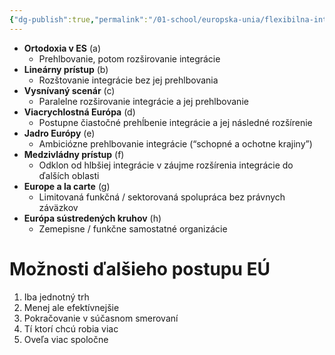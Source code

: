 ```yaml
---
{"dg-publish":true,"permalink":"/01-school/europska-unia/flexibilna-integracia/","tags":["year1","winterSemester","uniEU"]}
---
```


- **Ortodoxia v ES** (a)
	- Prehlbovanie, potom rozširovanie integrácie
- **Lineárny prístup** (b)
	- Rozštovanie integrácie bez jej prehlbovania
- **Vysnívaný scenár** (c)
	- Paralelne rozširovanie integrácie a jej prehlbovanie
- **Viacrychlostná Európa** (d)
	- Postupne čiastočné prehĺbenie integrácie a jej následné rozšírenie
- **Jadro Európy** (e)
	- Ambiciózne prehlbovanie integrácie (“schopné a ochotne krajiny”)
- **Medzivládny prístup** (f)
	- Odklon od hlbšiej integrácie v záujme rozšírenia integrácie do ďalších oblasti
- **Europe a la carte** (g)
	- Limitovaná funkčná / sektorovaná spolupráca bez právnych záväzkov
- **Európa sústredených kruhov** (h)
	- Zemepisne / funkčne samostatné organizácie

<style> .container {font-family: sans-serif; text-align: center;} .button-wrapper button {z-index: 1;height: 40px; width: 100px; margin: 10px;padding: 5px;} .excalidraw .App-menu_top .buttonList { display: flex;} .excalidraw-wrapper { height: 800px; margin: 50px; position: relative;} :root[dir="ltr"] .excalidraw .layer-ui__wrapper .zen-mode-transition.App-menu_bottom--transition-left {transform: none;} </style><script src="https://cdn.jsdelivr.net/npm/react@17/umd/react.production.min.js"></script><script src="https://cdn.jsdelivr.net/npm/react-dom@17/umd/react-dom.production.min.js"></script><script type="text/javascript" src="https://cdn.jsdelivr.net/npm/@excalidraw/excalidraw@0/dist/excalidraw.production.min.js"></script><div id="EU-rozne-moznosti-integrcieexcalidraw.md1"></div><script>(function(){const InitialData={"type":"excalidraw","version":2,"source":"https://github.com/zsviczian/obsidian-excalidraw-plugin/releases/tag/2.6.8","elements":[{"id":"ELPmpldlZF8PZrJ9Ap_pa","type":"line","x":3,"y":310,"width":0,"height":655,"angle":0,"strokeColor":"#1e1e1e","backgroundColor":"transparent","fillStyle":"solid","strokeWidth":4,"strokeStyle":"solid","roughness":1,"opacity":100,"groupIds":[],"frameId":null,"index":"a0","roundness":{"type":2},"seed":1289617147,"version":127,"versionNonce":380632277,"isDeleted":false,"boundElements":null,"updated":1734341496903,"link":null,"locked":false,"points":[[0,0],[0,-655]],"lastCommittedPoint":null,"startBinding":null,"endBinding":null,"startArrowhead":null,"endArrowhead":null},{"id":"9YP3QpdyseaTbsGAq0TEo","type":"line","x":474,"y":-58,"width":874,"height":10,"angle":0,"strokeColor":"#1e1e1e","backgroundColor":"transparent","fillStyle":"solid","strokeWidth":4,"strokeStyle":"solid","roughness":1,"opacity":100,"groupIds":[],"frameId":null,"index":"a1","roundness":{"type":2},"seed":1168349749,"version":109,"versionNonce":1961074011,"isDeleted":false,"boundElements":null,"updated":1734341504529,"link":null,"locked":false,"points":[[0,0],[-874,10]],"lastCommittedPoint":null,"startBinding":null,"endBinding":null,"startArrowhead":null,"endArrowhead":null},{"id":"4eF1hppp","type":"text","x":368.4921955872687,"y":-32.15868887897852,"width":221.98004150390625,"height":25,"angle":0,"strokeColor":"#1e1e1e","backgroundColor":"transparent","fillStyle":"solid","strokeWidth":2,"strokeStyle":"solid","roughness":1,"opacity":100,"groupIds":[],"frameId":null,"index":"a6","roundness":null,"seed":940070581,"version":62,"versionNonce":266638037,"isDeleted":false,"boundElements":null,"updated":1734341557754,"link":null,"locked":false,"text":"Rozširovanie integrácie","rawText":"Rozširovanie integrácie","fontSize":20,"fontFamily":5,"textAlign":"left","verticalAlign":"top","containerId":null,"originalText":"Rozširovanie integrácie","autoResize":true,"lineHeight":1.25},{"id":"Htc6QVs4","type":"text","x":-503.07751916202,"y":-21.21267894149463,"width":198.8800048828125,"height":25,"angle":0,"strokeColor":"#1e1e1e","backgroundColor":"transparent","fillStyle":"solid","strokeWidth":2,"strokeStyle":"solid","roughness":1,"opacity":100,"groupIds":[],"frameId":null,"index":"a7","roundness":null,"seed":935886299,"version":58,"versionNonce":1918471445,"isDeleted":false,"boundElements":null,"updated":1734341552754,"link":null,"locked":false,"text":"Zužovanie integrácie","rawText":"Zužovanie integrácie","fontSize":20,"fontFamily":5,"textAlign":"left","verticalAlign":"top","containerId":null,"originalText":"Zužovanie integrácie","autoResize":true,"lineHeight":1.25},{"id":"IIDQBzyK","type":"text","x":-107.73646619510725,"y":-398.48130373650486,"width":219.32003784179688,"height":25,"angle":0,"strokeColor":"#1e1e1e","backgroundColor":"transparent","fillStyle":"solid","strokeWidth":2,"strokeStyle":"solid","roughness":1,"opacity":100,"groupIds":[],"frameId":null,"index":"a8","roundness":null,"seed":484481915,"version":59,"versionNonce":1831955157,"isDeleted":false,"boundElements":null,"updated":1734341570686,"link":null,"locked":false,"text":"Prehlbovanie integrácie","rawText":"Prehlbovanie integrácie","fontSize":20,"fontFamily":5,"textAlign":"left","verticalAlign":"top","containerId":null,"originalText":"Prehlbovanie integrácie","autoResize":true,"lineHeight":1.25},{"id":"txzRFpUf","type":"text","x":-58.546921197057316,"y":335.8597262089768,"width":130.83999633789062,"height":25,"angle":0,"strokeColor":"#1e1e1e","backgroundColor":"transparent","fillStyle":"solid","strokeWidth":2,"strokeStyle":"solid","roughness":1,"opacity":100,"groupIds":[],"frameId":null,"index":"a9","roundness":null,"seed":845076565,"version":49,"versionNonce":1868683803,"isDeleted":false,"boundElements":null,"updated":1734341584685,"link":null,"locked":false,"text":"Dezintegrácia","rawText":"Dezintegrácia","fontSize":20,"fontFamily":5,"textAlign":"left","verticalAlign":"top","containerId":null,"originalText":"Dezintegrácia","autoResize":true,"lineHeight":1.25},{"id":"_1x9QtM0OOM0UNXEnxhmu","type":"arrow","x":23.117336464333903,"y":-72.24043092858238,"width":0,"height":163.14111137036636,"angle":0,"strokeColor":"#1e1e1e","backgroundColor":"transparent","fillStyle":"solid","strokeWidth":2,"strokeStyle":"solid","roughness":1,"opacity":100,"groupIds":[],"frameId":null,"index":"aA","roundness":{"type":2},"seed":649229467,"version":77,"versionNonce":469544661,"isDeleted":false,"boundElements":null,"updated":1734341598682,"link":null,"locked":false,"points":[[0,0],[0,-163.14111137036636]],"lastCommittedPoint":null,"startBinding":null,"endBinding":null,"startArrowhead":null,"endArrowhead":"arrow","elbowed":false},{"id":"Oxm_Vir1hRFfHcn6uwqBd","type":"arrow","x":22.16884163078521,"y":-232.5360577983028,"width":136.58325603100445,"height":1.896989667097273,"angle":0,"strokeColor":"#1e1e1e","backgroundColor":"transparent","fillStyle":"solid","strokeWidth":2,"strokeStyle":"solid","roughness":1,"opacity":100,"groupIds":[],"frameId":null,"index":"aB","roundness":{"type":2},"seed":579472437,"version":62,"versionNonce":1602951893,"isDeleted":false,"boundElements":null,"updated":1734341603432,"link":null,"locked":false,"points":[[0,0],[136.58325603100445,-1.896989667097273]],"lastCommittedPoint":null,"startBinding":null,"endBinding":null,"startArrowhead":null,"endArrowhead":"arrow","elbowed":false},{"id":"SyR_IS3AhZ2VKfxyzVXvs","type":"freedraw","x":109.43036631726045,"y":-271.4243459737971,"width":19.918391504521423,"height":18.021401837424207,"angle":0,"strokeColor":"#1e1e1e","backgroundColor":"transparent","fillStyle":"solid","strokeWidth":1,"strokeStyle":"solid","roughness":1,"opacity":100,"groupIds":[],"frameId":null,"index":"aC","roundness":null,"seed":170404245,"version":30,"versionNonce":114912821,"isDeleted":false,"boundElements":null,"updated":1734341609899,"link":null,"locked":false,"points":[[0,0],[-0.9484948335485797,0],[-0.9484948335485797,-0.9484948335486365],[-1.896989667097273,-1.896989667097273],[-2.8454845006459664,-1.896989667097273],[-4.742474167743239,-1.896989667097273],[-6.639463834840512,0],[-8.536453501937785,2.8454845006459095],[-9.484948335486365,6.639463834840512],[-9.484948335486365,9.484948335486422],[-9.484948335486365,12.330432836132331],[-6.639463834840512,14.227422503229661],[-3.793979334194546,13.278927669680968],[-2.8454845006459664,12.330432836132331],[0,9.484948335486422],[1.896989667097273,6.639463834840512],[2.8454845006459664,3.793979334194603],[2.8454845006459664,0.9484948335486365],[3.793979334194546,-1.896989667097273],[4.742474167743239,-2.8454845006459095],[4.742474167743239,-3.793979334194546],[5.690969001291819,-2.8454845006459095],[5.690969001291819,-0.9484948335486365],[5.690969001291819,2.8454845006459095],[5.690969001291819,7.587958668389149],[6.639463834840512,11.381938002583695],[8.536453501937785,13.278927669680968],[10.433443169035058,14.227422503229661],[10.433443169035058,13.278927669680968]],"pressures":[0.11999999731779099,0.11999999731779099,0.11999999731779099,0.11999999731779099,0.11999999731779099,0.11999999731779099,0.11999999731779099,0.11999999731779099,0.11999999731779099,0.11999999731779099,0.11999999731779099,0.11999999731779099,0.11999999731779099,0.11999999731779099,0.11999999731779099,0.11999999731779099,0.11999999731779099,0.11999999731779099,0.11999999731779099,0.11999999731779099,0.11999999731779099,0.11999999731779099,0.11999999731779099,0.11999999731779099,0.11999999731779099,0.11999999731779099,0.11999999731779099,0.11999999731779099,0],"simulatePressure":false,"lastCommittedPoint":[10.433443169035058,13.278927669680968]},{"id":"AiT_YXMfkI_mRjXZTjTjc","type":"freedraw","x":125.55477848758733,"y":-277.1153149750889,"width":7.587958668389092,"height":33.19731917420245,"angle":0,"strokeColor":"#1e1e1e","backgroundColor":"transparent","fillStyle":"solid","strokeWidth":1,"strokeStyle":"solid","roughness":1,"opacity":100,"groupIds":[],"frameId":null,"index":"aD","roundness":null,"seed":1397182523,"version":13,"versionNonce":1703946549,"isDeleted":false,"boundElements":null,"updated":1734341610232,"link":null,"locked":false,"points":[[0,0],[-0.9484948335485797,0],[-1.896989667097273,-0.9484948335486365],[-1.896989667097273,0],[0,1.896989667097273],[1.896989667097273,4.7424741677431825],[2.8454845006459664,7.587958668389092],[4.742474167743239,21.815381171618753],[4.742474167743239,23.712370838716026],[0,32.24882434065381],[-1.896989667097273,32.24882434065381],[-2.8454845006458527,31.300329507105175]],"pressures":[0.11999999731779099,0.11999999731779099,0.11999999731779099,0.11999999731779099,0.11999999731779099,0.11999999731779099,0.11999999731779099,0.11999999731779099,0.11999999731779099,0.11999999731779099,0.11999999731779099,0],"simulatePressure":false,"lastCommittedPoint":[-2.8454845006458527,31.300329507105175]},{"id":"U7aCjah7KfnzIpmHn_oZn","type":"arrow","x":22.236409736239466,"y":-76.23711457913907,"width":198.2354202116661,"height":192.54445121037418,"angle":0,"strokeColor":"#1e1e1e","backgroundColor":"transparent","fillStyle":"solid","strokeWidth":2,"strokeStyle":"solid","roughness":1,"opacity":100,"groupIds":[],"frameId":null,"index":"aE","roundness":{"type":2},"seed":1782915061,"version":177,"versionNonce":1000121365,"isDeleted":false,"boundElements":null,"updated":1734341849795,"link":null,"locked":false,"points":[[0,0],[198.2354202116661,-192.54445121037418]],"lastCommittedPoint":null,"startBinding":null,"endBinding":null,"startArrowhead":null,"endArrowhead":"arrow","elbowed":false},{"id":"_gc71YOnco9O9tF_8IPfd","type":"freedraw","x":222.30125150954854,"y":-307.467149648645,"width":13.278927669681025,"height":38.888288175494324,"angle":0,"strokeColor":"#1e1e1e","backgroundColor":"transparent","fillStyle":"solid","strokeWidth":1,"strokeStyle":"solid","roughness":1,"opacity":100,"groupIds":[],"frameId":null,"index":"aG","roundness":null,"seed":1820668181,"version":14,"versionNonce":78654133,"isDeleted":false,"boundElements":null,"updated":1734341677725,"link":null,"locked":false,"points":[[0,0],[0.9484948335485797,0],[0.9484948335485797,0.9484948335486365],[2.8454845006458527,1.896989667097273],[3.793979334194546,4.7424741677431825],[5.690969001291819,9.484948335486422],[5.690969001291819,16.124412170326877],[4.742474167743239,23.712370838716026],[1.896989667097273,31.300329507105175],[-2.8454845006459664,36.991298508396994],[-5.690969001291819,38.888288175494324],[-6.639463834840512,38.888288175494324],[-7.587958668389206,37.93979334194563]],"pressures":[0.11999999731779099,0.11999999731779099,0.11999999731779099,0.11999999731779099,0.11999999731779099,0.11999999731779099,0.11999999731779099,0.11999999731779099,0.11999999731779099,0.11999999731779099,0.11999999731779099,0.11999999731779099,0],"simulatePressure":false,"lastCommittedPoint":[-7.587958668389206,37.93979334194563]},{"id":"L9l-hGxFbkfcHM9Lfq1sT","type":"freedraw","x":206.17683933922166,"y":-314.1066134834855,"width":18.02140183742415,"height":21.815381171618753,"angle":0,"strokeColor":"#1e1e1e","backgroundColor":"transparent","fillStyle":"solid","strokeWidth":1,"strokeStyle":"solid","roughness":1,"opacity":100,"groupIds":[],"frameId":null,"index":"aI","roundness":null,"seed":1071854741,"version":18,"versionNonce":1708709109,"isDeleted":false,"boundElements":null,"updated":1734341691590,"link":null,"locked":false,"points":[[0,0],[0,-0.9484948335486365],[0,-1.896989667097273],[-0.9484948335486934,-1.896989667097273],[-2.8454845006459664,-0.9484948335486365],[-5.690969001291933,0.9484948335486365],[-9.484948335486479,2.8454845006459095],[-12.330432836132445,6.639463834840512],[-14.227422503229718,10.433443169035058],[-15.175917336778298,13.278927669680968],[-13.278927669681025,15.175917336778298],[-10.433443169035058,18.021401837424207],[-6.639463834840512,18.969896670972844],[-2.8454845006459664,19.91839150452148],[0,19.91839150452148],[1.896989667097273,19.91839150452148],[2.8454845006458527,18.969896670972844]],"pressures":[0.11999999731779099,0.11999999731779099,0.11999999731779099,0.11999999731779099,0.11999999731779099,0.11999999731779099,0.11999999731779099,0.11999999731779099,0.11999999731779099,0.11999999731779099,0.11999999731779099,0.11999999731779099,0.11999999731779099,0.11999999731779099,0.11999999731779099,0.11999999731779099,0],"simulatePressure":false,"lastCommittedPoint":[2.8454845006458527,18.969896670972844]},{"id":"F6VKmqj16ZdJ894MzFIo3","type":"arrow","x":25.014326131431062,"y":-73.12135765667645,"width":234.27822388651447,"height":147.96519403358803,"angle":0,"strokeColor":"#1e1e1e","backgroundColor":"transparent","fillStyle":"solid","strokeWidth":2,"strokeStyle":"solid","roughness":1,"opacity":100,"groupIds":[],"frameId":null,"index":"aJ","roundness":{"type":2},"seed":482872699,"version":37,"versionNonce":1991769941,"isDeleted":false,"boundElements":null,"updated":1734341845291,"link":null,"locked":false,"points":[[0,0],[-1.896989667097273,0.9484948335485797],[60.70366934711302,-1.896989667097273],[62.600659014210294,-42.68226750968893],[120.45884386067752,-47.42474167743205],[126.14981286196934,-95.7979781884128],[182.11100804133918,-100.54045235615604],[182.11100804133918,-144.17121469939354],[232.3812342194172,-147.01669920003945]],"lastCommittedPoint":[182.11100804133918,-144.17121469939354],"startBinding":null,"endBinding":null,"startArrowhead":null,"endArrowhead":"arrow","elbowed":false},{"id":"rqbjRu8GL13xORDFUt6MS","type":"freedraw","x":290.5928795250507,"y":-239.1755216331428,"width":13.278927669681025,"height":29.403339840007902,"angle":0,"strokeColor":"#1e1e1e","backgroundColor":"transparent","fillStyle":"solid","strokeWidth":1,"strokeStyle":"solid","roughness":1,"opacity":100,"groupIds":[],"frameId":null,"index":"aK","roundness":null,"seed":224082523,"version":29,"versionNonce":461759509,"isDeleted":false,"boundElements":null,"updated":1734341731903,"link":null,"locked":false,"points":[[0,0],[-0.9484948335486934,0],[-0.9484948335486934,0.9484948335486365],[-0.9484948335486934,2.8454845006459664],[-0.9484948335486934,6.639463834840512],[-0.9484948335486934,11.381938002583695],[-0.9484948335486934,16.124412170326934],[-1.896989667097273,18.969896670972844],[-1.896989667097273,20.866886338070117],[-1.896989667097273,22.76387600516739],[-1.896989667097273,21.815381171618753],[-1.896989667097273,20.866886338070117],[-2.8454845006459664,19.91839150452148],[-2.8454845006459664,18.021401837424207],[-3.793979334194546,16.124412170326934],[-4.742474167743239,14.227422503229661],[-5.690969001291819,13.278927669681025],[-7.587958668389092,13.278927669681025],[-8.536453501937785,13.278927669681025],[-10.433443169035058,16.124412170326934],[-12.330432836132331,18.969896670972844],[-13.278927669681025,23.712370838716083],[-13.278927669681025,26.557855339361993],[-12.330432836132331,28.454845006459266],[-9.484948335486365,29.403339840007902],[-5.690969001291819,28.454845006459266],[-4.742474167743239,28.454845006459266],[-3.793979334194546,27.50635017291063]],"pressures":[0.11999999731779099,0.11999999731779099,0.11999999731779099,0.11999999731779099,0.11999999731779099,0.11999999731779099,0.11999999731779099,0.11999999731779099,0.11999999731779099,0.11999999731779099,0.11999999731779099,0.11999999731779099,0.11999999731779099,0.11999999731779099,0.11999999731779099,0.11999999731779099,0.11999999731779099,0.11999999731779099,0.11999999731779099,0.11999999731779099,0.11999999731779099,0.11999999731779099,0.11999999731779099,0.11999999731779099,0.11999999731779099,0.11999999731779099,0.11999999731779099,0],"simulatePressure":false,"lastCommittedPoint":[-3.793979334194546,27.50635017291063]},{"id":"7b3mcd80-4MQMIjGhOqLV","type":"freedraw","x":300.07782786053707,"y":-227.7935836305591,"width":12.330432836132331,"height":24.66086567226472,"angle":0,"strokeColor":"#1e1e1e","backgroundColor":"transparent","fillStyle":"solid","strokeWidth":1,"strokeStyle":"solid","roughness":1,"opacity":100,"groupIds":[],"frameId":null,"index":"aL","roundness":null,"seed":1676518491,"version":13,"versionNonce":805355285,"isDeleted":false,"boundElements":null,"updated":1734341732320,"link":null,"locked":false,"points":[[0,0],[-0.9484948335485797,0],[-0.9484948335485797,1.8969896670973299],[0.9484948335486934,3.793979334194603],[2.8454845006459664,6.639463834840512],[4.742474167743239,10.433443169035058],[4.742474167743239,15.175917336778298],[2.8454845006459664,18.969896670972844],[-0.9484948335485797,22.763876005167447],[-4.742474167743126,24.66086567226472],[-6.639463834840399,24.66086567226472],[-7.587958668389092,23.712370838716083]],"pressures":[0.11999999731779099,0.11999999731779099,0.11999999731779099,0.11999999731779099,0.11999999731779099,0.11999999731779099,0.11999999731779099,0.11999999731779099,0.11999999731779099,0.11999999731779099,0.11999999731779099,0],"simulatePressure":false,"lastCommittedPoint":[-7.587958668389092,23.712370838716083]},{"id":"DurpMboP1-07UYbYt-c9s","type":"arrow","x":25.014326131431062,"y":-75.15348353468187,"width":293.0849035665303,"height":4.742474167743239,"angle":0,"strokeColor":"#1e1e1e","backgroundColor":"transparent","fillStyle":"solid","strokeWidth":2,"strokeStyle":"dashed","roughness":1,"opacity":100,"groupIds":[],"frameId":null,"index":"aM","roundness":{"type":2},"seed":1211219413,"version":73,"versionNonce":1677659957,"isDeleted":false,"boundElements":null,"updated":1734341842657,"link":null,"locked":false,"points":[[0,0],[293.0849035665303,-4.742474167743239]],"lastCommittedPoint":null,"startBinding":null,"endBinding":null,"startArrowhead":null,"endArrowhead":"arrow","elbowed":false},{"id":"nlfkIhwrDCTf7610j3RM_","type":"freedraw","x":316.20224003086435,"y":-126.304636440855,"width":9.484948335486479,"height":26.557855339361993,"angle":0,"strokeColor":"#1e1e1e","backgroundColor":"transparent","fillStyle":"solid","strokeWidth":1,"strokeStyle":"dashed","roughness":1,"opacity":100,"groupIds":[],"frameId":null,"index":"aN","roundness":null,"seed":1421177979,"version":29,"versionNonce":67277813,"isDeleted":false,"boundElements":null,"updated":1734341749600,"link":null,"locked":false,"points":[[0,0],[-1.896989667097273,0],[-1.896989667097273,0.9484948335486365],[-1.896989667097273,2.8454845006459095],[-1.896989667097273,5.690969001291876],[-1.896989667097273,10.433443169035058],[-1.896989667097273,14.227422503229604],[-1.896989667097273,18.969896670972844],[-2.8454845006459664,22.76387600516739],[-2.8454845006459664,24.660865672264663],[-3.7939793341946597,26.557855339361993],[-3.7939793341946597,25.609360505813356],[-3.7939793341946597,24.660865672264663],[-2.8454845006459664,21.815381171618753],[-0.9484948335486934,19.91839150452148],[0,17.07290700387557],[1.896989667097273,15.175917336778298],[2.8454845006458527,14.227422503229604],[4.742474167743126,14.227422503229604],[5.690969001291819,15.175917336778298],[5.690969001291819,16.124412170326934],[5.690969001291819,18.969896670972844],[5.690969001291819,20.866886338070117],[5.690969001291819,23.712370838716026],[3.793979334194546,25.609360505813356],[0.9484948335485797,26.557855339361993],[0,26.557855339361993],[0,26.557855339361993]],"pressures":[0.11999999731779099,0.11999999731779099,0.11999999731779099,0.11999999731779099,0.11999999731779099,0.11999999731779099,0.11999999731779099,0.11999999731779099,0.11999999731779099,0.11999999731779099,0.11999999731779099,0.11999999731779099,0.11999999731779099,0.11999999731779099,0.11999999731779099,0.11999999731779099,0.11999999731779099,0.11999999731779099,0.11999999731779099,0.11999999731779099,0.11999999731779099,0.11999999731779099,0.11999999731779099,0.11999999731779099,0.11999999731779099,0.11999999731779099,0.11999999731779099,0],"simulatePressure":false,"lastCommittedPoint":[0,26.557855339361993]},{"id":"AkU28biMln3GsXxdUVpJg","type":"freedraw","x":329.48116770054526,"y":-110.18022427052807,"width":7.587958668389092,"height":19.91839150452148,"angle":0,"strokeColor":"#1e1e1e","backgroundColor":"transparent","fillStyle":"solid","strokeWidth":1,"strokeStyle":"dashed","roughness":1,"opacity":100,"groupIds":[],"frameId":null,"index":"aO","roundness":null,"seed":578788987,"version":14,"versionNonce":1079297755,"isDeleted":false,"boundElements":null,"updated":1734341750035,"link":null,"locked":false,"points":[[0,0],[-0.9484948335485797,0],[-1.896989667097273,0.9484948335486365],[-0.9484948335485797,1.896989667097273],[0,2.8454845006459095],[1.896989667097273,4.7424741677431825],[3.793979334194546,6.6394638348404555],[4.742474167743239,8.536453501937729],[4.742474167743239,11.381938002583695],[2.8454845006459664,15.175917336778241],[0,18.02140183742415],[-1.896989667097273,18.969896670972787],[-2.8454845006458527,19.91839150452148]],"pressures":[0.11999999731779099,0.11999999731779099,0.11999999731779099,0.11999999731779099,0.11999999731779099,0.11999999731779099,0.11999999731779099,0.11999999731779099,0.11999999731779099,0.11999999731779099,0.11999999731779099,0.11999999731779099,0],"simulatePressure":false,"lastCommittedPoint":[-2.8454845006458527,19.91839150452148]},{"id":"wDgOxJaMLYgetFkc2zSz-","type":"ellipse","x":-106.18197237261529,"y":-152.30071909189422,"width":216.57686002167446,"height":205.66407250120255,"angle":0,"strokeColor":"#1e1e1e","backgroundColor":"transparent","fillStyle":"solid","strokeWidth":2,"strokeStyle":"solid","roughness":1,"opacity":100,"groupIds":[],"frameId":null,"index":"aP","roundness":{"type":2},"seed":1238242741,"version":158,"versionNonce":1304654229,"isDeleted":false,"boundElements":null,"updated":1734341852922,"link":null,"locked":false},{"id":"A-u9HfAw_lrR13h1CMkle","type":"ellipse","x":-218.00480090410255,"y":-227.8507865413156,"width":138.50845699060577,"height":138.5084569906058,"angle":0,"strokeColor":"#1e1e1e","backgroundColor":"transparent","fillStyle":"solid","strokeWidth":2,"strokeStyle":"solid","roughness":1,"opacity":100,"groupIds":[],"frameId":null,"index":"aQ","roundness":{"type":2},"seed":259004123,"version":118,"versionNonce":681628789,"isDeleted":false,"boundElements":null,"updated":1734341855031,"link":null,"locked":false},{"id":"6xTr-MYa2i4CiXd6z8ehD","type":"freedraw","x":-107.8608627603802,"y":25.838279756307315,"width":10.073342326589511,"height":32.7383625614159,"angle":0,"strokeColor":"#1e1e1e","backgroundColor":"transparent","fillStyle":"solid","strokeWidth":1,"strokeStyle":"solid","roughness":1,"opacity":100,"groupIds":[],"frameId":null,"index":"aR","roundness":null,"seed":858561333,"version":36,"versionNonce":504367093,"isDeleted":false,"boundElements":null,"updated":1734341789197,"link":null,"locked":false,"points":[[0,0],[0.8394451938824545,-0.8394451938824545],[0.8394451938824545,-1.678890387764909],[0.8394451938824545,-0.8394451938824545],[0.8394451938824545,0.8394451938824545],[0.8394451938824545,3.357780775529875],[0.8394451938824545,6.715561551059693],[0.8394451938824545,10.073342326589511],[0,14.27056829600184],[0,17.62834907153166],[0,20.986129847061477],[0,23.504465428708897],[-0.8394451938824545,26.02280101035626],[-0.8394451938824545,27.70169139812117],[-0.8394451938824545,28.541136592003625],[-0.8394451938824545,29.38058178588608],[-0.8394451938824545,28.541136592003625],[-0.8394451938824545,27.70169139812117],[-0.8394451938824545,26.862246204238716],[0,25.183355816473806],[0.8394451938824545,24.343910622591352],[1.678890387764909,21.82557504094393],[2.5183355816473636,20.146684653179022],[4.1972259694123295,18.467794265414113],[5.036671163294784,16.788903877649204],[6.715561551059693,16.788903877649204],[7.555006744942148,16.788903877649204],[8.394451938824602,17.62834907153166],[9.233897132707057,18.467794265414113],[9.233897132707057,20.986129847061477],[9.233897132707057,23.504465428708897],[9.233897132707057,26.862246204238716],[9.233897132707057,29.38058178588608],[8.394451938824602,31.05947217365099],[8.394451938824602,30.220026979768534]],"pressures":[0.11999999731779099,0.11999999731779099,0.11999999731779099,0.11999999731779099,0.11999999731779099,0.11999999731779099,0.11999999731779099,0.11999999731779099,0.11999999731779099,0.11999999731779099,0.11999999731779099,0.11999999731779099,0.11999999731779099,0.11999999731779099,0.11999999731779099,0.11999999731779099,0.11999999731779099,0.11999999731779099,0.11999999731779099,0.11999999731779099,0.11999999731779099,0.11999999731779099,0.11999999731779099,0.11999999731779099,0.11999999731779099,0.11999999731779099,0.11999999731779099,0.11999999731779099,0.11999999731779099,0.11999999731779099,0.11999999731779099,0.11999999731779099,0.11999999731779099,0.11999999731779099,0],"simulatePressure":false,"lastCommittedPoint":[8.394451938824602,30.220026979768534]},{"id":"IV1hi4O1YOQdqH2__hvA2","type":"freedraw","x":-88.55362330108363,"y":46.82440960336879,"width":6.715561551059693,"height":22.665020234826386,"angle":0,"strokeColor":"#1e1e1e","backgroundColor":"transparent","fillStyle":"solid","strokeWidth":1,"strokeStyle":"solid","roughness":1,"opacity":100,"groupIds":[],"frameId":null,"index":"aS","roundness":null,"seed":551152251,"version":15,"versionNonce":1819204693,"isDeleted":false,"boundElements":null,"updated":1734341789664,"link":null,"locked":false,"points":[[0,0],[0.8394451938824545,-0.8394451938824545],[1.678890387764909,-0.8394451938824545],[1.678890387764909,0],[2.5183355816473636,1.678890387764966],[3.357780775529818,3.357780775529875],[4.197225969412273,5.876116357177239],[5.036671163294784,9.233897132707057],[5.036671163294784,13.431123102119386],[4.197225969412273,17.62834907153166],[2.5183355816473636,20.146684653179022],[0.8394451938824545,21.82557504094393],[-0.8394451938824545,20.986129847061477],[-1.678890387764909,20.146684653179022]],"pressures":[0.11999999731779099,0.11999999731779099,0.11999999731779099,0.11999999731779099,0.11999999731779099,0.11999999731779099,0.11999999731779099,0.11999999731779099,0.11999999731779099,0.11999999731779099,0.11999999731779099,0.11999999731779099,0.11999999731779099,0],"simulatePressure":false,"lastCommittedPoint":[-1.678890387764909,20.146684653179022]},{"id":"2u9s2cn6LR_W-OLk9EO6-","type":"freedraw","x":-207.75484083239283,"y":-239.4264015105498,"width":17.62834907153166,"height":27.70169139812114,"angle":0,"strokeColor":"#1e1e1e","backgroundColor":"transparent","fillStyle":"solid","strokeWidth":1,"strokeStyle":"solid","roughness":1,"opacity":100,"groupIds":[],"frameId":null,"index":"aT","roundness":null,"seed":1353963547,"version":26,"versionNonce":1621834811,"isDeleted":false,"boundElements":null,"updated":1734341791448,"link":null,"locked":false,"points":[[0,0],[-0.839445193882483,0.8394451938824545],[-0.839445193882483,1.6788903877649375],[0,1.6788903877649375],[1.678890387764909,1.6788903877649375],[2.5183355816473636,1.6788903877649375],[6.715561551059665,1.6788903877649375],[9.233897132707028,0],[11.752232714354392,-0.8394451938824545],[14.270568296001812,-3.357780775529818],[16.788903877649176,-6.715561551059665],[16.788903877649176,-9.233897132707057],[16.788903877649176,-10.912787520471966],[15.949458683766721,-11.75223271435442],[13.431123102119358,-12.591677908236875],[10.073342326589483,-12.591677908236875],[7.555006744942119,-11.75223271435442],[5.036671163294756,-9.233897132707057],[2.5183355816473636,-5.036671163294756],[0.8394451938824545,1.6788903877649375],[0,7.555006744942148],[1.678890387764909,12.591677908236903],[5.036671163294756,14.270568296001812],[7.555006744942119,15.110013489884267],[9.233897132707028,14.270568296001812]],"pressures":[0.11999999731779099,0.11999999731779099,0.11999999731779099,0.11999999731779099,0.11999999731779099,0.11999999731779099,0.11999999731779099,0.11999999731779099,0.11999999731779099,0.11999999731779099,0.11999999731779099,0.11999999731779099,0.11999999731779099,0.11999999731779099,0.11999999731779099,0.11999999731779099,0.11999999731779099,0.11999999731779099,0.11999999731779099,0.11999999731779099,0.11999999731779099,0.11999999731779099,0.11999999731779099,0.11999999731779099,0],"simulatePressure":false,"lastCommittedPoint":[9.233897132707028,14.270568296001812]},{"id":"9qBHa3wZZr2N4PzUCqhvt","type":"freedraw","x":-180.0531494342717,"y":-248.66029864325685,"width":8.394451938824602,"height":26.862246204238716,"angle":0,"strokeColor":"#1e1e1e","backgroundColor":"transparent","fillStyle":"solid","strokeWidth":1,"strokeStyle":"solid","roughness":1,"opacity":100,"groupIds":[],"frameId":null,"index":"aU","roundness":null,"seed":1266750037,"version":13,"versionNonce":2077167931,"isDeleted":false,"boundElements":null,"updated":1734341792014,"link":null,"locked":false,"points":[[0,0],[-0.8394451938824545,0],[0,1.6788903877649375],[1.678890387764909,4.197225969412301],[2.5183355816473636,9.233897132707057],[2.5183355816473636,14.270568296001812],[1.678890387764909,19.307239459296568],[-0.8394451938824545,22.665020234826414],[-3.357780775529818,26.02280101035626],[-5.036671163294727,26.862246204238716],[-5.876116357177239,26.862246204238716],[-5.876116357177239,26.862246204238716]],"pressures":[0.11999999731779099,0.11999999731779099,0.11999999731779099,0.11999999731779099,0.11999999731779099,0.11999999731779099,0.11999999731779099,0.11999999731779099,0.11999999731779099,0.11999999731779099,0.11999999731779099,0],"simulatePressure":false,"lastCommittedPoint":[-5.876116357177239,26.862246204238716]},{"id":"9IJqV4LfimasF_HTGf_7c","type":"arrow","x":23.9320326791659,"y":-29.565103039934968,"width":175.44404552143402,"height":187.19627823578838,"angle":0,"strokeColor":"#1e1e1e","backgroundColor":"transparent","fillStyle":"solid","strokeWidth":2,"strokeStyle":"solid","roughness":1,"opacity":100,"groupIds":[],"frameId":null,"index":"aV","roundness":{"type":2},"seed":725200213,"version":86,"versionNonce":1465300475,"isDeleted":false,"boundElements":null,"updated":1734341857367,"link":null,"locked":false,"points":[[0,0],[175.44404552143402,187.19627823578838]],"lastCommittedPoint":null,"startBinding":null,"endBinding":null,"startArrowhead":null,"endArrowhead":"arrow","elbowed":false},{"id":"8D-QtxUI2qhVSdvzGZgyB","type":"freedraw","x":197.14182096172203,"y":68.1968397634003,"width":13.087356468507778,"height":33.53635095055108,"angle":0,"strokeColor":"#1e1e1e","backgroundColor":"transparent","fillStyle":"solid","strokeWidth":1,"strokeStyle":"solid","roughness":1,"opacity":100,"groupIds":[],"frameId":null,"index":"aW","roundness":null,"seed":1353474517,"version":20,"versionNonce":1399458709,"isDeleted":false,"boundElements":null,"updated":1734341811961,"link":null,"locked":false,"points":[[0,0],[0,-1.6359195585634438],[-0.8179597792817503,-2.453879337845194],[-2.4538793378451373,-4.089798896408638],[-3.2718391171268877,-4.907758675690388],[-4.907758675690388,-5.725718454972139],[-5.725718454972139,-5.725718454972139],[-6.543678234253889,-5.725718454972139],[-7.361638013535639,-4.907758675690388],[-8.179597792817276,-1.6359195585634438],[-9.815517351380777,2.453879337845194],[-11.451436909944277,6.543678234253889],[-12.269396689226028,12.269396689226028],[-13.087356468507778,16.359195585634666],[-13.087356468507778,22.084914040606805],[-13.087356468507778,25.35675315773375],[-13.087356468507778,26.992672716297193],[-13.087356468507778,27.810632495578943],[-13.087356468507778,26.992672716297193]],"pressures":[0.11999999731779099,0.11999999731779099,0.11999999731779099,0.11999999731779099,0.11999999731779099,0.11999999731779099,0.11999999731779099,0.11999999731779099,0.11999999731779099,0.11999999731779099,0.11999999731779099,0.11999999731779099,0.11999999731779099,0.11999999731779099,0.11999999731779099,0.11999999731779099,0.11999999731779099,0.11999999731779099,0],"simulatePressure":false,"lastCommittedPoint":[-13.087356468507778,26.992672716297193]},{"id":"D40uVxtIOdEGv60FU1xjB","type":"freedraw","x":175.87486670039698,"y":79.64827667334458,"width":20.448994482043304,"height":0,"angle":0,"strokeColor":"#1e1e1e","backgroundColor":"transparent","fillStyle":"solid","strokeWidth":1,"strokeStyle":"solid","roughness":1,"opacity":100,"groupIds":[],"frameId":null,"index":"aX","roundness":null,"seed":1904977115,"version":8,"versionNonce":926998363,"isDeleted":false,"boundElements":null,"updated":1734341812293,"link":null,"locked":false,"points":[[0,0],[1.6359195585635007,0],[4.089798896408638,0],[9.815517351380777,0],[15.541235806352915,0],[18.813074923479917,0],[20.448994482043304,0]],"pressures":[0.11999999731779099,0.11999999731779099,0.11999999731779099,0.11999999731779099,0.11999999731779099,0.11999999731779099,0],"simulatePressure":false,"lastCommittedPoint":[20.448994482043304,0]},{"id":"ST-zcOXWsfBeHlJoUTD7x","type":"freedraw","x":202.86753941669417,"y":79.64827667334458,"width":8.17959779281739,"height":22.902873819888498,"angle":0,"strokeColor":"#1e1e1e","backgroundColor":"transparent","fillStyle":"solid","strokeWidth":1,"strokeStyle":"solid","roughness":1,"opacity":100,"groupIds":[],"frameId":null,"index":"aY","roundness":null,"seed":1896600885,"version":15,"versionNonce":1889161467,"isDeleted":false,"boundElements":null,"updated":1734341812745,"link":null,"locked":false,"points":[[0,0],[-0.8179597792817503,0],[0.8179597792817503,0.8179597792817503],[2.453879337845251,2.453879337845194],[4.089798896408638,4.907758675690388],[5.725718454972139,7.361638013535583],[5.725718454972139,11.451436909944277],[5.725718454972139,15.541235806352915],[4.089798896408638,18.81307492347986],[1.6359195585635007,22.084914040606805],[-0.8179597792817503,22.902873819888498],[-1.6359195585635007,22.084914040606805],[-2.453879337845251,22.084914040606805],[-2.453879337845251,21.266954261325054]],"pressures":[0.11999999731779099,0.11999999731779099,0.11999999731779099,0.11999999731779099,0.11999999731779099,0.11999999731779099,0.11999999731779099,0.11999999731779099,0.11999999731779099,0.11999999731779099,0.11999999731779099,0.11999999731779099,0.11999999731779099,0],"simulatePressure":false,"lastCommittedPoint":[-2.453879337845251,21.266954261325054]},{"id":"n18l-S3Z5hevZZ4Vt_J4v","type":"ellipse","x":-118.38147661660508,"y":192.5340504552434,"width":251.11365223949207,"height":82.61393770745508,"angle":0,"strokeColor":"#1e1e1e","backgroundColor":"transparent","fillStyle":"solid","strokeWidth":2,"strokeStyle":"solid","roughness":1,"opacity":100,"groupIds":[],"frameId":null,"index":"aZ","roundness":{"type":2},"seed":1586872725,"version":120,"versionNonce":484403189,"isDeleted":false,"boundElements":null,"updated":1734341863941,"link":null,"locked":false},{"id":"zRlK7aSdhTrBuWb-FWZlI","type":"freedraw","x":156.17750890762898,"y":243.9415334090157,"width":17.833981841763944,"height":34.04669260700385,"angle":0,"strokeColor":"#1e1e1e","backgroundColor":"transparent","fillStyle":"solid","strokeWidth":1,"strokeStyle":"solid","roughness":1,"opacity":100,"groupIds":[],"frameId":null,"index":"aa","roundness":null,"seed":27502037,"version":40,"versionNonce":228575573,"isDeleted":false,"boundElements":null,"updated":1734341830677,"link":null,"locked":false,"points":[[0,0],[-0.8106355382619768,-0.8106355382619768],[-1.6212710765239535,-0.8106355382619768],[-1.6212710765239535,-1.6212710765239535],[-2.4319066147859303,-1.6212710765239535],[-4.053177691309884,-1.6212710765239535],[-6.485084306095928,-1.6212710765239535],[-8.916990920881972,-0.8106355382619768],[-11.348897535667902,1.6212710765240104],[-12.970168612191856,4.863813229572031],[-12.970168612191856,8.106355382619995],[-12.970168612191856,11.348897535668016],[-12.159533073929879,12.970168612191998],[-9.727626459143949,13.780804150453974],[-7.2957198443579045,13.780804150453974],[-4.863813229571974,12.970168612191998],[-2.4319066147859303,10.538261997405982],[-0.8106355382619768,8.106355382619995],[0,5.674448767834008],[0.8106355382620904,3.2425421530480207],[0.8106355382620904,2.431906614786044],[0.8106355382620904,1.6212710765240104],[0.8106355382620904,0.8106355382620336],[1.6212710765240672,0.8106355382620336],[1.6212710765240672,2.431906614786044],[1.6212710765240672,4.0531776913099975],[1.6212710765240672,7.295719844358018],[1.6212710765240672,11.348897535668016],[1.6212710765240672,16.21271076524002],[0.8106355382620904,21.076523994811993],[0,25.940337224383967],[-0.8106355382619768,29.182879377431988],[-2.4319066147859303,31.614785992217918],[-4.863813229571974,32.425421530479895],[-8.916990920881972,32.425421530479895],[-12.970168612191856,30.80415045395594],[-15.4020752269779,27.56160830090792],[-16.212710765239876,25.940337224383967],[-16.212710765239876,24.3190661478599]],"pressures":[0.11999999731779099,0.11999999731779099,0.11999999731779099,0.11999999731779099,0.11999999731779099,0.11999999731779099,0.11999999731779099,0.11999999731779099,0.11999999731779099,0.11999999731779099,0.11999999731779099,0.11999999731779099,0.11999999731779099,0.11999999731779099,0.11999999731779099,0.11999999731779099,0.11999999731779099,0.11999999731779099,0.11999999731779099,0.11999999731779099,0.11999999731779099,0.11999999731779099,0.11999999731779099,0.11999999731779099,0.11999999731779099,0.11999999731779099,0.11999999731779099,0.11999999731779099,0.11999999731779099,0.11999999731779099,0.11999999731779099,0.11999999731779099,0.11999999731779099,0.11999999731779099,0.11999999731779099,0.11999999731779099,0.11999999731779099,0.11999999731779099,0],"simulatePressure":false,"lastCommittedPoint":[-16.212710765239876,24.3190661478599]},{"id":"NRO-aPzbhyXAcmPsguycu","type":"freedraw","x":170.0897888212686,"y":237.76304611461785,"width":9.163616370291606,"height":22.39995112737938,"angle":0,"strokeColor":"#1e1e1e","backgroundColor":"transparent","fillStyle":"solid","strokeWidth":1,"strokeStyle":"solid","roughness":1,"opacity":100,"groupIds":[],"frameId":null,"index":"ad","roundness":null,"seed":1064888117,"version":18,"versionNonce":1545507733,"isDeleted":false,"boundElements":null,"updated":1734341876088,"link":null,"locked":false,"points":[[0,0],[-1.0181795966990421,0],[-2.0363591933980842,-1.0181795966990421],[-2.0363591933980842,-2.0363591933980842],[-3.05453879009724,-2.0363591933980842],[-3.05453879009724,-3.05453879009724],[-2.0363591933980842,-3.05453879009724],[0,-3.05453879009724],[2.0363591933980842,-3.05453879009724],[3.0545387900971264,-2.0363591933980842],[5.090897983495324,1.0181795966990421],[6.109077580194366,5.090897983495324],[6.109077580194366,9.163616370291606],[4.072718386796282,13.236334757087775],[2.0363591933980842,17.309053143884057],[0,19.34541233728214],[0,18.3272327405831]],"pressures":[0.11999999731779099,0.11999999731779099,0.11999999731779099,0.11999999731779099,0.11999999731779099,0.11999999731779099,0.11999999731779099,0.11999999731779099,0.11999999731779099,0.11999999731779099,0.11999999731779099,0.11999999731779099,0.11999999731779099,0.11999999731779099,0.11999999731779099,0.11999999731779099,0],"simulatePressure":false,"lastCommittedPoint":[0,18.3272327405831]},{"id":"zjWQpOfkm6itphPuJi0c1","type":"freedraw","x":213.76479800761075,"y":-307.467149648645,"width":19.918391504521537,"height":23.712370838716026,"angle":0,"strokeColor":"#1e1e1e","backgroundColor":"transparent","fillStyle":"solid","strokeWidth":1,"strokeStyle":"solid","roughness":1,"opacity":100,"groupIds":[],"frameId":null,"index":"aF","roundness":null,"seed":344634549,"version":16,"versionNonce":1030958011,"isDeleted":true,"boundElements":null,"updated":1734341682673,"link":null,"locked":false,"points":[[0,0],[-1.896989667097273,-0.9484948335486365],[-3.793979334194546,-0.9484948335486365],[-5.690969001291819,-0.9484948335486365],[-9.484948335486479,0],[-12.330432836132331,1.896989667097273],[-16.124412170326877,5.690969001291819],[-18.969896670972844,12.330432836132331],[-19.918391504521537,18.021401837424207],[-19.918391504521537,21.815381171618753],[-18.969896670972844,22.76387600516739],[-12.330432836132331,22.76387600516739],[-7.587958668389092,19.91839150452148],[-6.639463834840512,18.969896670972844]],"pressures":[0.11999999731779099,0.11999999731779099,0.11999999731779099,0.11999999731779099,0.11999999731779099,0.11999999731779099,0.11999999731779099,0.11999999731779099,0.11999999731779099,0.11999999731779099,0.11999999731779099,0.11999999731779099,0.11999999731779099,0],"simulatePressure":false,"lastCommittedPoint":[-6.639463834840512,18.969896670972844]},{"id":"WeDmBfPXLLQl1UbPxW2Bl","type":"freedraw","x":206.17683933922166,"y":-305.5701599815477,"width":11.381938002583752,"height":16.124412170326877,"angle":0,"strokeColor":"#1e1e1e","backgroundColor":"transparent","fillStyle":"solid","strokeWidth":1,"strokeStyle":"solid","roughness":1,"opacity":100,"groupIds":[],"frameId":null,"index":"aH","roundness":null,"seed":254540891,"version":17,"versionNonce":1013670709,"isDeleted":true,"boundElements":null,"updated":1734341688808,"link":null,"locked":false,"points":[[0,0],[0,-0.9484948335486365],[0,-1.896989667097273],[-0.9484948335486934,-1.896989667097273],[-1.8969896670973867,-2.8454845006459095],[-3.7939793341946597,-2.8454845006459095],[-6.639463834840512,-2.8454845006459095],[-8.536453501937785,0],[-10.433443169035058,2.8454845006459095],[-11.381938002583752,6.639463834840512],[-10.433443169035058,10.433443169035058],[-7.587958668389206,12.330432836132331],[-4.742474167743239,13.278927669680968],[-1.8969896670973867,12.330432836132331],[-0.9484948335486934,11.381938002583695]],"pressures":[0.11999999731779099,0.11999999731779099,0.11999999731779099,0.11999999731779099,0.11999999731779099,0.11999999731779099,0.11999999731779099,0.11999999731779099,0.11999999731779099,0.11999999731779099,0.11999999731779099,0.11999999731779099,0.11999999731779099,0.11999999731779099,0],"simulatePressure":false,"lastCommittedPoint":[-0.9484948335486934,11.381938002583695]},{"id":"PB2dgqXk7XyMaqA6YiQw1","type":"freedraw","x":169.14767751982095,"y":235.83517802639577,"width":8.916990920881972,"height":19.455252918287954,"angle":0,"strokeColor":"#1e1e1e","backgroundColor":"transparent","fillStyle":"solid","strokeWidth":1,"strokeStyle":"solid","roughness":1,"opacity":100,"groupIds":[],"frameId":null,"index":"ab","roundness":null,"seed":1158667035,"version":16,"versionNonce":1013165749,"isDeleted":true,"boundElements":null,"updated":1734341868289,"link":null,"locked":false,"points":[[0,0],[-1.6212710765239535,0],[-1.6212710765239535,0.8106355382619768],[0,0.8106355382619768],[2.431906614786044,1.6212710765240104],[4.863813229571974,3.242542153047964],[6.4850843060960415,4.863813229571974],[7.295719844358018,8.106355382619938],[7.295719844358018,11.348897535667959],[5.674448767834065,15.402075226977956],[2.431906614786044,17.833981841763944],[0,19.455252918287954],[-0.8106355382619768,19.455252918287954],[-1.6212710765239535,18.64461738002592]],"pressures":[0.11999999731779099,0.11999999731779099,0.11999999731779099,0.11999999731779099,0.11999999731779099,0.11999999731779099,0.11999999731779099,0.11999999731779099,0.11999999731779099,0.11999999731779099,0.11999999731779099,0.11999999731779099,0.11999999731779099,0],"simulatePressure":false,"lastCommittedPoint":[-1.6212710765239535,18.64461738002592]},{"id":"Dqx5lLSVr0tudGhDWm32E","type":"freedraw","x":174.16250720806488,"y":240.8175849047151,"width":6.109077580194366,"height":25.454489917476508,"angle":0,"strokeColor":"#1e1e1e","backgroundColor":"transparent","fillStyle":"solid","strokeWidth":2,"strokeStyle":"solid","roughness":1,"opacity":100,"groupIds":[],"frameId":null,"index":"ac","roundness":null,"seed":1103499285,"version":17,"versionNonce":330394971,"isDeleted":true,"boundElements":null,"updated":1734341873692,"link":null,"locked":false,"points":[[0,0],[-1.0181795966991558,-1.0181795966991558],[-2.036359193398198,-1.0181795966991558],[-2.036359193398198,-2.036359193398198],[-3.05453879009724,-3.05453879009724],[-2.036359193398198,-4.072718386796282],[0,-4.072718386796282],[1.0181795966990421,-2.036359193398198],[2.0363591933980842,1.0181795966990421],[3.0545387900971264,6.109077580194366],[2.0363591933980842,11.199975563689577],[0,17.309053143883943],[-2.036359193398198,20.363591933981184],[-3.05453879009724,21.381771530680226],[-3.05453879009724,20.363591933981184]],"pressures":[0.11999999731779099,0.11999999731779099,0.11999999731779099,0.11999999731779099,0.11999999731779099,0.11999999731779099,0.11999999731779099,0.11999999731779099,0.11999999731779099,0.11999999731779099,0.11999999731779099,0.11999999731779099,0.11999999731779099,0.11999999731779099,0],"simulatePressure":false,"lastCommittedPoint":[-3.05453879009724,20.363591933981184]}],"appState":{"theme":"dark","viewBackgroundColor":"#ffffff","currentItemStrokeColor":"#1e1e1e","currentItemBackgroundColor":"transparent","currentItemFillStyle":"solid","currentItemStrokeWidth":1,"currentItemStrokeStyle":"solid","currentItemRoughness":1,"currentItemOpacity":100,"currentItemFontFamily":5,"currentItemFontSize":20,"currentItemTextAlign":"left","currentItemStartArrowhead":null,"currentItemEndArrowhead":"arrow","currentItemArrowType":"round","scrollX":576.2358555591434,"scrollY":372.12653230811975,"zoom":{"value":1},"currentItemRoundness":"round","gridSize":20,"gridStep":5,"gridModeEnabled":false,"gridColor":{"Bold":"rgba(217, 217, 217, 0.5)","Regular":"rgba(230, 230, 230, 0.5)"},"currentStrokeOptions":null,"frameRendering":{"enabled":true,"clip":true,"name":true,"outline":true},"objectsSnapModeEnabled":false,"activeTool":{"type":"freedraw","customType":null,"locked":false,"lastActiveTool":null}},"files":{}};InitialData.scrollToContent=true;App=()=>{const e=React.useRef(null),t=React.useRef(null),[n,i]=React.useState({width:void 0,height:void 0});return React.useEffect(()=>{i({width:t.current.getBoundingClientRect().width,height:t.current.getBoundingClientRect().height});const e=()=>{i({width:t.current.getBoundingClientRect().width,height:t.current.getBoundingClientRect().height})};return window.addEventListener("resize",e),()=>window.removeEventListener("resize",e)},[t]),React.createElement(React.Fragment,null,React.createElement("div",{className:"excalidraw-wrapper",ref:t},React.createElement(ExcalidrawLib.Excalidraw,{ref:e,width:n.width,height:n.height,initialData:InitialData,viewModeEnabled:!0,zenModeEnabled:!0,gridModeEnabled:!1})))},excalidrawWrapper=document.getElementById("EU-rozne-moznosti-integrcieexcalidraw.md1");ReactDOM.render(React.createElement(App),excalidrawWrapper);})();</script>

# Možnosti ďalšieho postupu EÚ
1. Iba jednotný trh
2. Menej ale efektívnejšie
3. Pokračovanie v súčasnom smerovaní
4. Tí ktorí chcú robia viac
5. Oveľa viac spoločne